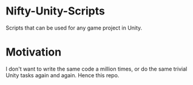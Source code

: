 # Nifty-Unity-Scripts
Scripts that can be used for any game project in Unity.

# Motivation

I don't want to write the same code a million times, or do the same trivial Unity tasks again and again. Hence this repo.
